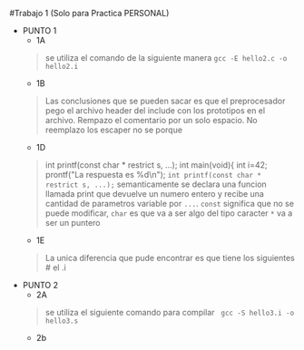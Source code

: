 #Trabajo 1 (Solo para Practica PERSONAL)
- PUNTO 1
    - 1A
    > se utiliza el comando de la siguiente manera ```gcc -E hello2.c -o hello2.i```
    - 1B
    > Las conclusiones que se pueden sacar es que el preprocesador pego el archivo header del include con los prototipos en el archivo. Rempazo el comentario por un solo espacio. No reemplazo los escaper no se porque
    - 1D
    > int printf(const char * restrict s, ...);
    >int main(void){
    >int i=42;
    >prontf("La respuesta es %d\n");
    > ```int printf(const char * restrict s, ...);``` semanticamente se declara una funcion llamada print que devuelve un numero entero y recibe una cantidad de parametros variable por ```...```. ```const``` significa que no se puede modificar, ```char``` es que va a ser algo del tipo caracter ```*``` va a ser un puntero
    - 1E
    > La unica diferencia que pude encontrar es que tiene los siguientes # el .i 
- PUNTO 2
    - 2A 
    > se utiliza el siguiente comando para compilar ``` gcc -S hello3.i -o hello3.s```
    - 2b